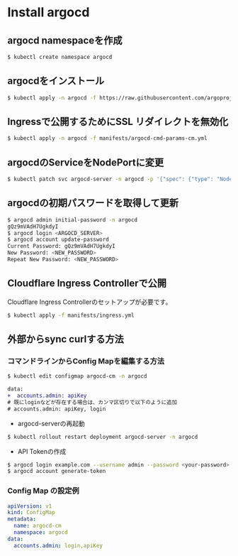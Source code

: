 # Install argocd

## argocd namespaceを作成

```sh
$ kubectl create namespace argocd
```

## argocdをインストール

```sh
$ kubectl apply -n argocd -f https://raw.githubusercontent.com/argoproj/argo-cd/stable/manifests/install.yaml
```

## Ingressで公開するためにSSL リダイレクトを無効化

```sh
$ kubectl apply -n argocd -f manifests/argocd-cmd-params-cm.yml
```

## argocdのServiceをNodePortに変更

```sh
$ kubectl patch svc argocd-server -n argocd -p '{"spec": {"type": "NodePort"}}'
```


## argocdの初期パスワードを取得して更新

```sh
$ argocd admin initial-password -n argocd
gQz9mVAdH7UgkdyI
$ argocd login <ARGOCD_SERVER>
$ argocd account update-password
Current Password: gQz9mVAdH7UgkdyI
New Password: <NEW_PASSWORD>
Repeat New Password: <NEW_PASSWORD>
```

## Cloudflare Ingress Controllerで公開

Cloudflare Ingress Controllerのセットアップが必要です。

```sh
$ kubectl apply -f manifests/ingress.yml
```

## 外部からsync curlする方法

### コマンドラインからConfig Mapを編集する方法

```sh
$ kubectl edit configmap argocd-cm -n argocd
```

```diff
data:
+  accounts.admin: apiKey
# 既にloginなどが存在する場合は、カンマ区切りで以下のように追加
# accounts.admin: apiKey, login
```

- argocd-serverの再起動

```sh
$ kubectl rollout restart deployment argocd-server -n argocd
```

- API Tokenの作成

```sh
$ argocd login example.com --username admin --password <your-password> --grpc-web
$ argocd account generate-token
```

### Config Map の設定例

```yaml
apiVersion: v1
kind: ConfigMap
metadata:
  name: argocd-cm
  namespace: argocd
data:
  accounts.admin: login,apiKey
```
